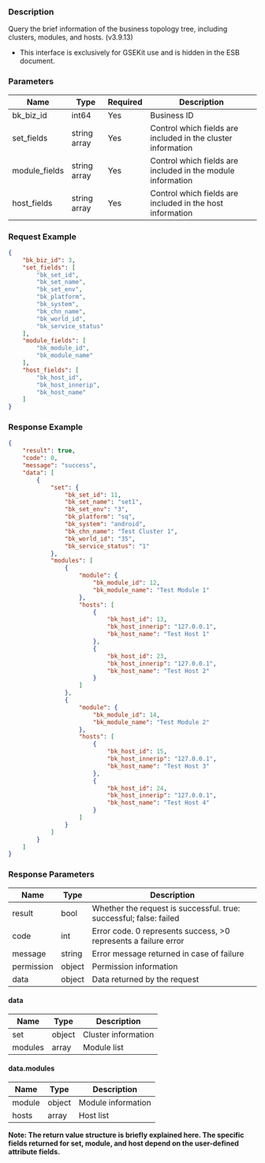 ### Description

Query the brief information of the business topology tree, including clusters, modules, and hosts. (v3.9.13)

- This interface is exclusively for GSEKit use and is hidden in the ESB document.

### Parameters

| Name          | Type         | Required | Description                                                  |
|---------------|--------------|----------|--------------------------------------------------------------|
| bk_biz_id     | int64        | Yes      | Business ID                                                  |
| set_fields    | string array | Yes      | Control which fields are included in the cluster information |
| module_fields | string array | Yes      | Control which fields are included in the module information  |
| host_fields   | string array | Yes      | Control which fields are included in the host information    |

### Request Example

```json
{
    "bk_biz_id": 3,
    "set_fields": [
        "bk_set_id",
        "bk_set_name",
        "bk_set_env",
        "bk_platform",
        "bk_system",
        "bk_chn_name",
        "bk_world_id",
        "bk_service_status"
    ],
    "module_fields": [
        "bk_module_id",
        "bk_module_name"
    ],
    "host_fields": [
        "bk_host_id",
        "bk_host_innerip",
        "bk_host_name"
    ]
}
```

### Response Example

```json
{
    "result": true,
    "code": 0,
    "message": "success",
    "data": [
        {
            "set": {
                "bk_set_id": 11,
                "bk_set_name": "set1",
                "bk_set_env": "3",
                "bk_platform": "sq",
                "bk_system": "android",
                "bk_chn_name": "Test Cluster 1",
                "bk_world_id": "35",
                "bk_service_status": "1"
            },
            "modules": [
                {
                    "module": {
                        "bk_module_id": 12,
                        "bk_module_name": "Test Module 1"
                    },
                    "hosts": [
                        {
                            "bk_host_id": 13,
                            "bk_host_innerip": "127.0.0.1",
                            "bk_host_name": "Test Host 1"
                        },
                        {
                            "bk_host_id": 23,
                            "bk_host_innerip": "127.0.0.1",
                            "bk_host_name": "Test Host 2"
                        }
                    ]
                },
                {
                    "module": {
                        "bk_module_id": 14,
                        "bk_module_name": "Test Module 2"
                    },
                    "hosts": [
                        {
                            "bk_host_id": 15,
                            "bk_host_innerip": "127.0.0.1",
                            "bk_host_name": "Test Host 3"
                        },
                        {
                            "bk_host_id": 24,
                            "bk_host_innerip": "127.0.0.1",
                            "bk_host_name": "Test Host 4"
                        }
                    ]
                }
            ]
        }
    ]
}
```

### Response Parameters

| Name       | Type   | Description                                                        |
|------------|--------|--------------------------------------------------------------------|
| result     | bool   | Whether the request is successful. true: successful; false: failed |
| code       | int    | Error code. 0 represents success, >0 represents a failure error    |
| message    | string | Error message returned in case of failure                          |
| permission | object | Permission information                                             |
| data       | object | Data returned by the request                                       |

#### data

| Name    | Type   | Description         |
|---------|--------|---------------------|
| set     | object | Cluster information |
| modules | array  | Module list         |

#### data.modules

| Name   | Type   | Description        |
|--------|--------|--------------------|
| module | object | Module information |
| hosts  | array  | Host list          |

**Note: The return value structure is briefly explained here. The specific fields returned for set, module, and host
depend on the user-defined attribute fields.**
